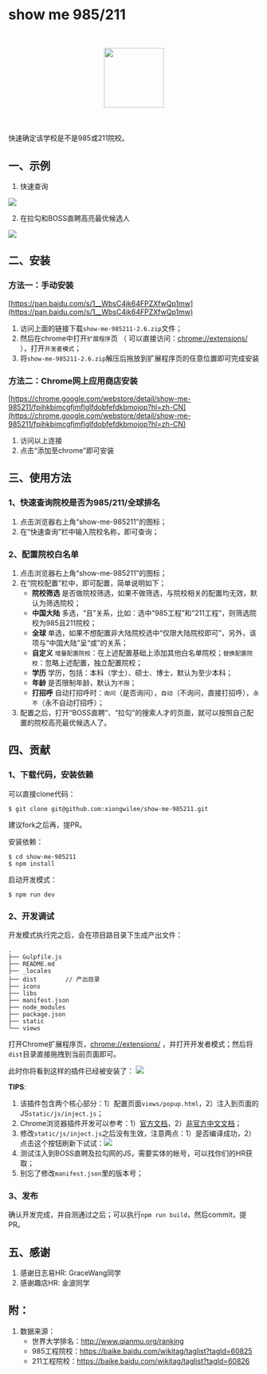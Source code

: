 # show me 985/211

<center style="margin: 50px">
<img src="http://img003.qufenqi.com/products/99/d2/99d2635a89e4164ba759f82cd6cb7533.png" width="120px">
</center>

快速确定该学校是不是985或211院校。

## 一、示例

1. 快速查询

![](http://img002.qufenqi.com/products/cc/3b/cc3b8388203e8034a0137e5fec50be4f.gif)

2. 在拉勾和BOSS直聘高亮最优候选人

![](http://img002.qufenqi.com/products/eb/ba/ebbac943380d0ac33131136efeb3debc.gif)

## 二、安装

### 方法一：手动安装

[https://pan.baidu.com/s/1__WbsC4jk64FPZXfwQp1mw](https://pan.baidu.com/s/1__WbsC4jk64FPZXfwQp1mw)

1. 访问上面的链接下载`show-me-985211-2.6.zip`文件；
2. 然后在chrome中打开`扩展程序`页 （ 可以直接访问：[chrome://extensions/](chrome://extensions/) ），打开`开发者模式`；
3. 将`show-me-985211-2.6.zip`解压后拖放到扩展程序页的任意位置即可完成安装

### 方法二：Chrome网上应用商店安装

[https://chrome.google.com/webstore/detail/show-me-985211/fpihkbimcgfjmflglfdobfefdkbmojop?hl=zh-CN](https://chrome.google.com/webstore/detail/show-me-985211/fpihkbimcgfjmflglfdobfefdkbmojop?hl=zh-CN)

1. 访问以上连接
2. 点击“添加至chrome”即可安装

## 三、使用方法

### 1、快速查询院校是否为985/211/全球排名

1. 点击浏览器右上角“show-me-985211”的图标；
2. 在“快速查询”栏中输入院校名称，即可查询；

### 2、配置院校白名单

1. 点击浏览器右上角“show-me-985211”的图标；
2. 在“院校配置”栏中，即可配置，简单说明如下；
    - **院校筛选** 是否做院校筛选，如果不做筛选，与院校相关的配置均无效，默认为筛选院校；
    - **中国大陆** 多选，“且”关系，比如：选中“985工程”和“211工程”，则筛选院校为985且211院校；
    - **全球** 单选，如果不想配置非大陆院校选中“仅限大陆院校即可”，另外，该项与“中国大陆”呈“或”的关系；
    - **自定义** `增量配置院校`：在上述配置基础上添加其他白名单院校；`替换配置院校`：忽略上述配置，独立配置院校；
    - **学历** 学历，包括：本科（学士）、硕士、博士，默认为至少本科；
    - **年龄** 是否限制年龄，默认为`不限`；
    - **打招呼** 自动打招呼时：`询问`（是否询问），`自动`（不询问，直接打招呼），`永不`（永不自动打招呼）；
3. 配置之后，打开“BOSS直聘”、“拉勾”的搜索人才的页面，就可以按照自己配置的院校高亮最优候选人了。

## 四、贡献

### 1、下载代码，安装依赖

可以直接clone代码：

```
$ git clone git@github.com:xiongwilee/show-me-985211.git
```

建议fork之后再，提PR。

安装依赖：
```
$ cd show-me-985211
$ npm install
```

启动开发模式：
```
$ npm run dev
```

### 2、开发调试

开发模式执行完之后，会在项目路目录下生成产出文件：
```
.
├── Gulpfile.js
├── README.md
├── _locales
├── dist        // 产出目录
├── icons
├── libs
├── manifest.json
├── node_modules
├── package.json
├── static
└── views
```

打开Chrome扩展程序页，[chrome://extensions/](chrome://extensions/) ，并打开开发者模式；然后将`dist`目录直接拖拽到当前页面即可。

此时你将看到这样的插件已经被安装了：
![](http://wx3.sinaimg.cn/large/7171171cgy1frs1rii2zgj21f00piafc.jpg)

**TIPS**:

1. 该插件包含两个核心部分：1）配置页面`views/popup.html`，2）注入到页面的JS`static/js/inject.js`；
2. Chrome浏览器插件开发可以参考：1）[官方文档](https://developer.chrome.com/extensions/getstarted)，2）[非官方中文文档](https://crxdoc-zh.appspot.com/extensions/getstarted)；
3. 修改`static/js/inject.js`之后没有生效，注意两点：1）是否编译成功，2）点击这个按钮刷新下试试：![](http://wx4.sinaimg.cn/large/7171171cgy1frs203mv7yj20n60dyjsk.jpg)
4. 测试注入到BOSS直聘及拉勾网的JS，需要实体的帐号，可以找你们的HR获取；
5. 别忘了修改`manifest.json`里的版本号；

### 3、发布

确认开发完成，并自测通过之后；可以执行`npm run build`，然后commit，提PR。

## 五、感谢

1. 感谢日志易HR: GraceWang同学
2. 感谢趣店HR: 金波同学

## 附：
1. 数据来源：
    - 世界大学排名：http://www.qianmu.org/ranking
    - 985工程院校：https://baike.baidu.com/wikitag/taglist?tagId=60825
    - 211工程院校：https://baike.baidu.com/wikitag/taglist?tagId=60826
